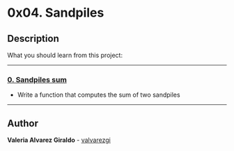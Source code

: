 # 0x04. Sandpiles

## Description

What you should learn from this project:

---

### [0. Sandpiles sum](./0-sandpiles.c)

* Write a function that computes the sum of two sandpiles

---

## Author

**Valeria Alvarez Giraldo** - [valvarezgi](https://github.com/valvarezgi)
